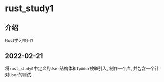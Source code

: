rust_study1
====

介绍
----

Rust学习项目1

2022-02-21
----

将`rust_study0`中定义的`User`结构体和`IpAddr`枚举引入, 制作一个库, 并包含一个针对`User`的测试.
